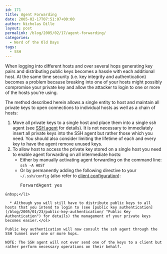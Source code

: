 ```yaml
---
id: 171
title: Agent Forwarding
date: 2005-02-17T07:51:07+00:00
author: Nicholas Dille
layout: post
permalink: /blog/2005/02/17/agent-forwarding/
categories:
  - Nerd of the Old Days
tags:
  - SSH
---
```

When logging into different hosts and over several hops generating key pairs and distributing public keys becomes a hassle with each additional host. At the same time security (i.e. key integrity and authentication) becomes a problem because breaking into one of your hosts might possibly compromise your private key and allow the attacker to login to one or more of the hosts you're using.

<!--more-->

The method described herein allows a single entity to host and maintain all private keys to open connections to individual hosts as well as a chain of hosts:

  1. Move all private keys to a single host and place them into a single ssh agent (see [SSH agent](/blog/2005/11/27/ssh-agent/ "SSH Agent") for details). It is not necessary to immediately insert all private keys into the SSH agent but rather those which you need. You should also consider limiting the lifetime of each and every key to have the agent remove unused keys.
  2. To allow host to access the private key stored on a single host you need to enable agent forwarding on all intermediate hosts: 
      * Either by manually activating agent forwarding on the command line: <code class="command">ssh -A HOST</code>
      * Or by permanently adding the following directive to your <code class="command">~/.ssh/config</code> (also refer to [client configuration](/blog/2004/03/10/client-configuration/ "Client Configuration")): <pre class="listing">ForwardAgent yes</pre>
    
    &nbsp;</li> 
    
      * Although you will still have to distribute public keys to all hosts that you intend to login to (see [public key authentication](/blog/2005/01/23/public-key-authentication/ "Public Key Authentication") for details) the management of your private keys becomes easier.</ol> 
    
    Public key authentication will now consult the ssh agent through the SSH tunnel over one or more hops.
    
    NOTE: The SSH agent will not ever send one of the keys to a client but rather perform necessary operations on their behalf.


